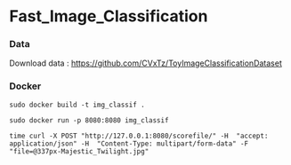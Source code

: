 # Fast_Image_Classification

### Data
Download data : <https://github.com/CVxTz/ToyImageClassificationDataset>

### Docker

```sudo docker build -t img_classif .```

```sudo docker run -p 8080:8080 img_classif```

```time curl -X POST "http://127.0.0.1:8080/scorefile/" -H  "accept: application/json" -H  "Content-Type: multipart/form-data" -F "file=@337px-Majestic_Twilight.jpg"```